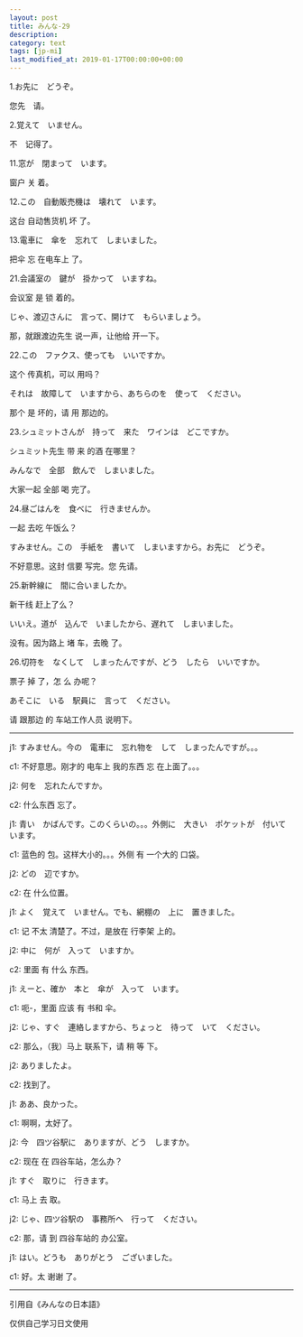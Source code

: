 ```yaml
---
layout: post
title: みんな-29
description: 
category: text
tags: [jp-mi]
last_modified_at: 2019-01-17T00:00:00+00:00
---
```


1.お先に　どうぞ。

您先　请。

2.覚えて　いません。

不　记得了。	

11.窓が　閉まって　います。

窗户 关 着。

12.この　自動販売機は　壊れて　います。

这台 自动售货机 坏 了。

13.電車に　傘を　忘れて　しまいました。

把伞 忘 在电车上 了。

21.会議室の　鍵が　掛かって　いますね。

会议室 是 锁 着的。

じゃ、渡辺さんに　言って、開けて　もらいましょう。

那，就跟渡边先生 说一声，让他给 开一下。

22.この　ファクス、使っても　いいですか。

这个 传真机，可以 用吗？

それは　故障して　いますから、あちらのを　使って　ください。

那个 是 坏的，请 用 那边的。

23.シュミットさんが　持って　来た　ワインは　どこですか。

シュミット先生 带 来 的酒 在哪里？

みんなで　全部　飲んで　しまいました。

大家一起 全部 喝 完了。

24.昼ごはんを　食べに　行きませんか。

一起 去吃 午饭么？

すみません。この　手紙を　書いて　しまいますから。お先に　どうぞ。

不好意思。这封 信要 写完。您 先请。

25.新幹線に　間に合いましたか。

新干线 赶上了么？

いいえ。道が　込んで　いましたから、遅れて　しまいました。

没有。因为路上 堵 车，去晚 了。

26.切符を　なくして　しまったんですが、どう　したら　いいですか。

票子 掉 了，怎 么 办呢？

あそこに　いる　駅員に　言って　ください。

请 跟那边 的 车站工作人员 说明下。

<hr>

j1: すみません。今の　電車に　忘れ物を　して　しまったんですが。。。

c1: 不好意思。刚才的 电车上 我的东西 忘 在上面了。。。


j2: 何を　忘れたんですか。

c2: 什么东西 忘了。


j1: 青い　かばんです。このくらいの。。。外側に　大きい　ポケットが　付いて　います。

c1: 蓝色的 包。这样大小的。。。外侧 有 一个大的 口袋。


j2: どの　辺ですか。

c2: 在 什么位置。


j1: よく　覚えて　いません。でも、網棚の　上に　置きました。

c1: 记 不太 清楚了。不过，是放在 行李架 上的。


j2: 中に　何が　入って　いますか。

c2: 里面 有 什么 东西。


j1: えーと、確か　本と　傘が　入って　います。

c1: 呃-，里面 应该 有 书和 伞。


j2: じゃ、すぐ　連絡しますから、ちょっと　待って　いて　ください。

c2: 那么，（我）马上 联系下，请 稍 等 下。


j2: ありましたよ。

c2: 找到了。


j1: ああ、良かった。

c1: 啊啊，太好了。


j2: 今　四ツ谷駅に　ありますが、どう　しますか。

c2: 现在 在 四谷车站，怎么办？


j1: すぐ　取りに　行きます。

c1: 马上 去 取。


j2: じゃ、四ツ谷駅の　事務所へ　行って　ください。

c2: 那，请 到 四谷车站的 办公室。


j1: はい。どうも　ありがとう　ございました。

c1: 好。太 谢谢 了。

<hr>

引用自《みんなの日本語》

仅供自己学习日文使用
